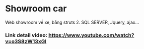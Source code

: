 # Showroom car
Web showroom về xe, bằng struts 2. SQL SERVER, Jquery, ajax...

### Link detail video: https://www.youtube.com/watch?v=o3S8zW13xGI

